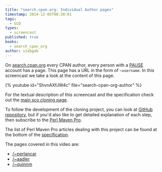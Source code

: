 ```yaml
---
title: "search.cpan.org: Individual Author pages"
timestamp: 2014-12-05T08:30:01
tags:
  - SCO
types:
  - screencast
published: true
books:
  - search_cpan_org
author: szabgab
---
```



On [search.cpan.org](http://search.cpan.org/) every CPAN author, every person with a [PAUSE](http://pause.perl.org/)
account has a page. This page has a URL in the form of `~username`. In this screencast we take a look at the
content of this page.


{% youtube id="ShvnAXfJW4c" file="search-cpan-org-author" %}

For the textual description of this screencast and the specification check out the [main sco cloning page](/search-cpan-org).

To follow the development of the cloning project, you can look at [GitHub repository](https://github.com/szabgab/MetaCPAN-SCO), but if you'd also like to get detailed
explanation of each step, then subscribe to the [Perl Maven Pro](/pro).

The list of Perl Maven Pro articles dealing with this project can be found at the bottom of the [specification](/search-cpan-org).

The pages covered in this video are:

* [/~perlancar](http://search.cpan.org/~perlancar/)
* [/~aadler](http://search.cpan.org/~aadler/)
* [/~quinnm](http://search.cpan.org/~quinnm/)



